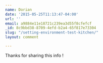 ```yaml
---
name: Dorian
date: '2015-05-25T11:13:47-04:00'
url: ''
email: a9884e11e18721c239ea3d55f8cfefcf
_id: 8c9bbd38-8709-4efd-b2a4-65f817e73304
slug: "/setting-environment-test-kitchen/"
layout: comment

---
```


Thanks for sharing this info !
